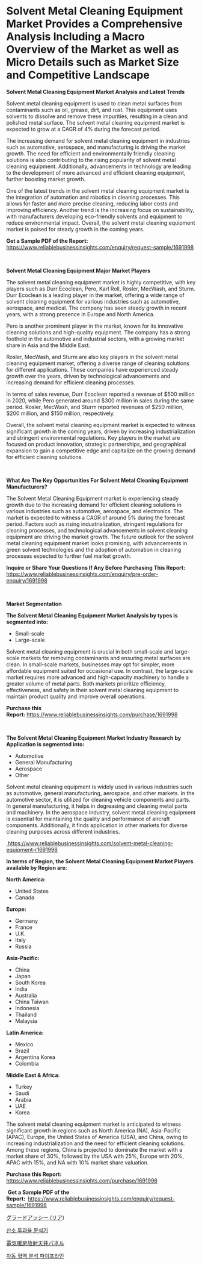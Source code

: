 <p><h1>Solvent Metal Cleaning Equipment Market Provides a Comprehensive Analysis Including a Macro Overview of the Market as well as Micro Details such as Market Size and Competitive Landscape</h1></p><p><strong>Solvent Metal Cleaning Equipment Market Analysis and Latest Trends</strong></p>
<p><p>Solvent metal cleaning equipment is used to clean metal surfaces from contaminants such as oil, grease, dirt, and rust. This equipment uses solvents to dissolve and remove these impurities, resulting in a clean and polished metal surface. The solvent metal cleaning equipment market is expected to grow at a CAGR of 4% during the forecast period.</p><p>The increasing demand for solvent metal cleaning equipment in industries such as automotive, aerospace, and manufacturing is driving the market growth. The need for efficient and environmentally friendly cleaning solutions is also contributing to the rising popularity of solvent metal cleaning equipment. Additionally, advancements in technology are leading to the development of more advanced and efficient cleaning equipment, further boosting market growth.</p><p>One of the latest trends in the solvent metal cleaning equipment market is the integration of automation and robotics in cleaning processes. This allows for faster and more precise cleaning, reducing labor costs and improving efficiency. Another trend is the increasing focus on sustainability, with manufacturers developing eco-friendly solvents and equipment to reduce environmental impact. Overall, the solvent metal cleaning equipment market is poised for steady growth in the coming years.</p></p>
<p><strong>Get a Sample PDF of the Report:&nbsp;</strong> <a href="https://www.reliablebusinessinsights.com/enquiry/request-sample/1691998">https://www.reliablebusinessinsights.com/enquiry/request-sample/1691998</a></p>
<p>&nbsp;</p>
<p><strong>Solvent Metal Cleaning Equipment Major Market Players</strong></p>
<p><p>The solvent metal cleaning equipment market is highly competitive, with key players such as Durr Ecoclean, Pero, Karl Roll, Rosler, MecWash, and Sturm. Durr Ecoclean is a leading player in the market, offering a wide range of solvent cleaning equipment for various industries such as automotive, aerospace, and medical. The company has seen steady growth in recent years, with a strong presence in Europe and North America.</p><p>Pero is another prominent player in the market, known for its innovative cleaning solutions and high-quality equipment. The company has a strong foothold in the automotive and industrial sectors, with a growing market share in Asia and the Middle East.</p><p>Rosler, MecWash, and Sturm are also key players in the solvent metal cleaning equipment market, offering a diverse range of cleaning solutions for different applications. These companies have experienced steady growth over the years, driven by technological advancements and increasing demand for efficient cleaning processes.</p><p>In terms of sales revenue, Durr Ecoclean reported a revenue of $500 million in 2020, while Pero generated around $300 million in sales during the same period. Rosler, MecWash, and Sturm reported revenues of $250 million, $200 million, and $150 million, respectively.</p><p>Overall, the solvent metal cleaning equipment market is expected to witness significant growth in the coming years, driven by increasing industrialization and stringent environmental regulations. Key players in the market are focused on product innovation, strategic partnerships, and geographical expansion to gain a competitive edge and capitalize on the growing demand for efficient cleaning solutions.</p></p>
<p>&nbsp;</p>
<p><strong>What Are The Key Opportunities For Solvent Metal Cleaning Equipment Manufacturers?</strong></p>
<p><p>The Solvent Metal Cleaning Equipment market is experiencing steady growth due to the increasing demand for efficient cleaning solutions in various industries such as automotive, aerospace, and electronics. The market is expected to witness a CAGR of around 5% during the forecast period. Factors such as rising industrialization, stringent regulations for cleaning processes, and technological advancements in solvent cleaning equipment are driving the market growth. The future outlook for the solvent metal cleaning equipment market looks promising, with advancements in green solvent technologies and the adoption of automation in cleaning processes expected to further fuel market growth.</p></p>
<p><strong>Inquire or Share Your Questions If Any Before Purchasing This Report:</strong> <a href="https://www.reliablebusinessinsights.com/enquiry/pre-order-enquiry/1691998">https://www.reliablebusinessinsights.com/enquiry/pre-order-enquiry/1691998</a></p>
<p>&nbsp;</p>
<p><strong>Market Segmentation</strong></p>
<p><strong>The Solvent Metal Cleaning Equipment Market Analysis by types is segmented into:</strong></p>
<p><ul><li>Small-scale</li><li>Large-scale</li></ul></p>
<p><p>Solvent metal cleaning equipment is crucial in both small-scale and large-scale markets for removing contaminants and ensuring metal surfaces are clean. In small-scale markets, businesses may opt for simpler, more affordable equipment suited for occasional use. In contrast, the large-scale market requires more advanced and high-capacity machinery to handle a greater volume of metal parts. Both markets prioritize efficiency, effectiveness, and safety in their solvent metal cleaning equipment to maintain product quality and improve overall operations.</p></p>
<p><strong>Purchase this Report:&nbsp;</strong><a href="https://www.reliablebusinessinsights.com/purchase/1691998">https://www.reliablebusinessinsights.com/purchase/1691998</a></p>
<p>&nbsp;</p>
<p><strong>The Solvent Metal Cleaning Equipment Market Industry Research by Application is segmented into:</strong></p>
<p><ul><li>Automotive</li><li>General Manufacturing</li><li>Aerospace</li><li>Other</li></ul></p>
<p><p>Solvent metal cleaning equipment is widely used in various industries such as automotive, general manufacturing, aerospace, and other markets. In the automotive sector, it is utilized for cleaning vehicle components and parts. In general manufacturing, it helps in degreasing and cleaning metal parts and machinery. In the aerospace industry, solvent metal cleaning equipment is essential for maintaining the quality and performance of aircraft components. Additionally, it finds application in other markets for diverse cleaning purposes across different industries.</p></p>
<p><a href="https://www.reliablebusinessinsights.com/solvent-metal-cleaning-equipment-r1691998">&nbsp;https://www.reliablebusinessinsights.com/solvent-metal-cleaning-equipment-r1691998</a></p>
<p><strong>In terms of Region, the Solvent Metal Cleaning Equipment Market Players available by Region are:</strong></p>
<p>
    <p> <strong> North America: </strong>
        <ul>
            <li>United States</li>
            <li>Canada</li>
        </ul>
        </p> 
    <p> <strong> Europe: </strong>
        <ul>
            <li>Germany</li>
            <li>France</li>
            <li>U.K.</li>
            <li>Italy</li>
            <li>Russia</li>
        </ul>
        </p> 
    <p> <strong> Asia-Pacific: </strong>
        <ul>
            <li>China</li>
            <li>Japan</li>
            <li>South Korea</li>
            <li>India</li>
            <li>Australia</li>
            <li>China Taiwan</li>
            <li>Indonesia</li>
            <li>Thailand</li>
            <li>Malaysia</li>
        </ul>
        </p> 
    <p> <strong> Latin America: </strong>
        <ul>
            <li>Mexico</li>
            <li>Brazil</li>
            <li>Argentina Korea</li>
            <li>Colombia</li>
        </ul>
        </p> 
    <p> <strong> Middle East & Africa: </strong>
        <ul>
            <li>Turkey</li>
            <li>Saudi</li>
            <li>Arabia</li>
            <li>UAE</li>
            <li>Korea</li>
        </ul>
    </p>
    </p>
<p><p>The solvent metal cleaning equipment market is anticipated to witness significant growth in regions such as North America (NA), Asia-Pacific (APAC), Europe, the United States of America (USA), and China, owing to increasing industrialization and the need for efficient cleaning solutions. Among these regions, China is projected to dominate the market with a market share of 30%, followed by the USA with 25%, Europe with 20%, APAC with 15%, and NA with 10% market share valuation.</p></p>
<p><strong>Purchase this Report: </strong><a href="https://www.reliablebusinessinsights.com/purchase/1691998">https://www.reliablebusinessinsights.com/purchase/1691998</a></p>
<p>&nbsp;<strong>Get a Sample PDF of the Report:&nbsp;&nbsp;</strong><a href="https://www.reliablebusinessinsights.com/enquiry/request-sample/1691998">https://www.reliablebusinessinsights.com/enquiry/request-sample/1691998</a></p>
<p><strong></strong></p>
<p><p><a href="https://medium.com/@wilmerwalsh1/gerard-assy-%E3%83%AA%E3%82%A2-%E3%83%9E%E3%83%BC%E3%82%B1%E3%83%83%E3%83%88%E3%83%AC%E3%83%9D%E3%83%BC%E3%83%88%E3%81%AF-%E3%81%93%E3%81%AE%E5%B8%82%E5%A0%B4%E3%81%AE%E6%9C%80%E6%96%B0%E3%83%88%E3%83%AC%E3%83%B3%E3%83%89%E3%81%A8%E6%88%90%E9%95%B7%E6%A9%9F%E4%BC%9A%E3%82%92%E6%98%8E%E3%82%89%E3%81%8B%E3%81%AB%E3%81%97%E3%81%BE%E3%81%99-766de4216ebe">グラードアッシー (リア)</a></p><p><a href="https://medium.com/@chickenlegs8687/%EC%82%B0%EC%86%8C-%EC%B9%A8%ED%88%AC%EC%84%B1-%EB%B6%84%EC%84%9D%EA%B8%B0-%EC%8B%9C%EC%9E%A5-%EC%A1%B0%EC%82%AC-%EB%B3%B4%EA%B3%A0%EC%84%9C-2024%EB%85%84%EB%B6%80%ED%84%B0-2031%EB%85%84%EA%B9%8C%EC%A7%80%EC%9D%98-%EC%97%AD%EC%82%AC-%EB%B0%8F-%EC%98%88%EC%B8%A1-5a46925904e5">산소 투과율 분석기</a></p><p><a href="https://medium.com/@alexandrakristinadresen/%E9%9B%BB%E6%B0%97%E3%83%92%E3%83%BC%E3%82%BF%E3%83%BC%E6%94%BE%E5%B0%84%E5%A4%A9%E4%BA%95%E3%83%91%E3%83%8D%E3%83%AB%E3%81%AE%E5%B8%82%E5%A0%B4%E5%B1%95%E6%9C%9B-%E6%A5%AD%E7%95%8C%E6%A6%82%E8%A6%81%E3%81%A8%E4%BA%88%E6%B8%AC-2024%E5%B9%B4%E3%81%8B%E3%82%892031%E5%B9%B4-026ac90fa99e">電気暖房放射天井パネル</a></p><p><a href="https://medium.com/@marcpascual04/%EC%9E%90%EB%8F%99-%ED%98%88%EC%95%A1-%EB%B6%84%EC%84%9D-%ED%8C%8C%EC%9D%B4%ED%94%84%EB%9D%BC%EC%9D%B8-%EC%8B%9C%EC%9E%A5-%EB%B6%84%EC%84%9D-%EA%B7%B8-cagr-%EC%8B%9C%EC%9E%A5-%EC%84%B8%EB%B6%84%ED%99%94-%EB%B0%8F-%EC%84%B8%EA%B3%84%EC%A0%81-%EC%82%B0%EC%97%85-%EA%B0%9C%EC%9A%94-fe156265fa70">자동 혈액 분석 파이프라인</a></p></p>